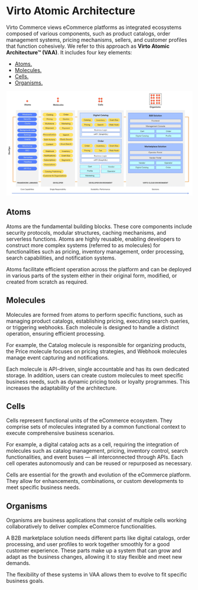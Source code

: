 # Virto Atomic Architecture

Virto Commerce views eCommerce platforms as integrated ecosystems composed of various components, such as product catalogs, order management systems, pricing mechanisms, sellers, and customer profiles that function cohesively. We refer to this approach as **Virto Atomic Architecture™ (VAA)**. It includes four key elements: 

* [Atoms.](atomic-architecture.md#atoms)
* [Molecules.](atomic-architecture.md#molecules)
* [Cells.](atomic-architecture.md#cells)
* [Organisms.](atomic-architecture.md#organisms)

![Atomic architecture](media/atomic-architecture.png)

## Atoms

Atoms are the fundamental building blocks. These core components include security protocols, modular structures, caching mechanisms, and serverless functions. Atoms are highly reusable, enabling developers to construct more complex systems (referred to as molecules) for functionalities such as pricing, inventory management, order processing, search capabilities, and notification systems.

Atoms facilitate efficient operation across the platform and can be deployed in various parts of the system either in their original form, modified, or created from scratch as required.

## Molecules

Molecules are formed from atoms to perform specific functions, such as managing product catalogs, establishing pricing, executing search queries, or triggering webhooks. Each molecule is designed to handle a distinct operation, ensuring efficient processing.

For example, the Catalog molecule is responsible for organizing products, the Price molecule focuses on pricing strategies, and Webhook molecules manage event capturing and notifications.

Each molecule is API-driven, single accountable and has its own dedicated storage. In addition, users can create custom molecules to meet specific business needs, such as dynamic pricing tools or loyalty programmes. This increases the adaptability of the architecture.

## Cells

Cells represent functional units of the eCommerce ecosystem. They comprise sets of molecules integrated by a common functional context to execute comprehensive business scenarios.

For example, a digital catalog acts as a cell, requiring the integration of molecules such as catalog management, pricing, inventory control, search functionalities, and event buses — all interconnected through APIs. Each cell operates autonomously and can be reused or repurposed as necessary.

Cells are essential for the growth and evolution of the eCommerce platform. They allow for enhancements, combinations, or custom developments to meet specific business needs.

## Organisms

Organisms are business applications that consist of multiple cells working collaboratively to deliver complex eCommerce functionalities.

A B2B marketplace solution needs different parts like digital catalogs, order processing, and user profiles to work together smoothly for a good customer experience. These parts make up a system that can grow and adapt as the business changes, allowing it to stay flexible and meet new demands.

The flexibility of these systems in VAA allows them to evolve to fit specific business goals.